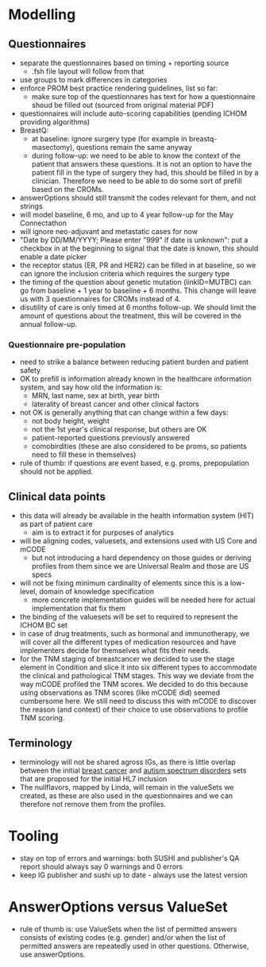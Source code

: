 # Modelling
## Questionnaires
* separate the questionnaires based on timing + reporting source
  * .fsh file layout will follow from that
* use groups to mark differences in categories
* enforce PROM best practice rendering guidelines, list so far:
  * make sure top of the questionnares has text for how a questionnaire shoud be filled out (sourced from original material PDF)
* questionnaires will include auto-scoring capabilities (pending ICHOM providing algorithms)
* BreastQ:
  * at baseline: ignore surgery type  (for example in breastq-masectomy), questions remain the same anyway
  * during follow-up: we need to be able to know the context of the patient that answers these questions. It is not an option to have the patient fill in the type of surgery they had, this should be filled in by a clinician. Therefore we need to be able to do some sort of prefill based on the CROMs. 
* answerOptions should still transmit the codes relevant for them, and not strings
* will model baseline, 6 mo, and up to 4 year follow-up for the May Connectathon
* will ignore neo-adjuvant and metastatic cases for now
* "Date by DD/MM/YYYY; Please enter "999" if date is unknown": put a checkbox in at the beginning to signal that the date is known, this should enable a date picker
* the receptor status (ER, PR and HER2) can be filled in at baseline, so we can ignore the inclusion criteria which requires the surgery type 
* the timing of the question about genetic mutation (linkID=MUTBC) can go from baseline + 1 year to baseline + 6 months. This change will leave us with 3 questionnaires for CROMs instead of 4.
* disutility of care is only timed at 6 months follow-up. We should limit the amount of questions about the treatment, this will be covered in the annual follow-up.

### Questionnaire pre-population
* need to strike a balance between reducing patient burden and patient safety
* OK to prefill is information already known in the healthcare information system, and say how old the information is:
  * MRN, last name, sex at birth, year birth
  * laterality of breast cancer and other clinical factors
* not OK is generally anything that can change within a few days: 
  * not body height, weight
  * not the 1st year's clinical response, but others are OK
  * patient-reported questions previously answered
  * comobirdities (these are also considered to be proms, so patients need to fill these in themselves)
* rule of thumb: if questions are event based, e.g. proms, prepopulation should not be applied. 

## Clinical data points
* this data will already be available in the health information system (HIT) as part of patient care
  * aim is to extract it for purposes of analytics
* will be aligning codes, valuesets, and extensions used with US Core and mCODE
  * but not introducing a hard dependency on those guides or deriving profiles from them since we are Universal Realm and those are US specs
* will not be fixing minimum cardinality of elements since this is a low-level, domain of knowledge specification
  * more concrete implementation guides will be needed here for actual implementation that fix them
* the binding of the valuesets will be set to required to represent the ICHOM BC set
* in case of drug treatments, such as hormonal and immunotherapy, we will cover all the different types of medication resources and have implementers decide for themselves what fits their needs.
* for the TNM staging of breastcancer we decided to use the stage element in Condition and slice it into six different types to accommodate the clinical and pathological TNM stages. This way we deviate from the way mCODE profiled the TNM scores.  We decided to do this because using observations as TNM scores (like mCODE did) seemed cumbersome here. We still need to discuss this with mCODE to discover the reason (and context) of their choice to use observations to profile TNM scoring. 


## Terminology
* terminology will not be shared agross IGs, as there is little overlap between the initial [breast cancer](https://connect.ichom.org/patient-centered-outcome-measures/breast-cancer/) and [autism spectrum disorders](https://connect.ichom.org/patient-centered-outcome-measures/autism-spectrum-disorder/) sets that are proposed for the initial HL7 inclusion
* The nullflavors, mapped by Linda, will remain in the valueSets we created, as these are also used in the questionnaires and we can therefore not remove them from the profiles.

# Tooling
* stay on top of errors and warnings: both SUSHI and publisher's QA report should always say 0 warnings and 0 errors
* keep IG publisher and sushi up to date - always use the latest version

# AnswerOptions versus ValueSet
* rule of thumb is: use ValueSets when the list of permitted answers consists of existing codes (e.g. gender) and/or when the list of permitted answers are repeatedly used in other questions. Otherwise, use answerOptions.

